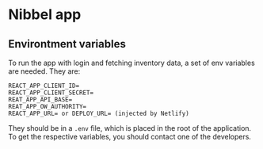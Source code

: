 # Nibbel app

## Environtment variables

To run the app with login and fetching inventory data, a set of env variables are needed. They are:

```
REACT_APP_CLIENT_ID=
REACT_APP_CLIENT_SECRET=
REAT_APP_API_BASE=
REAT_APP_OW_AUTHORITY=
REACT_APP_URL= or DEPLOY_URL= (injected by Netlify)
```

They should be in a `.env` file, which is placed in the root of the application.
To get the respective variables, you should contact one of the developers.
